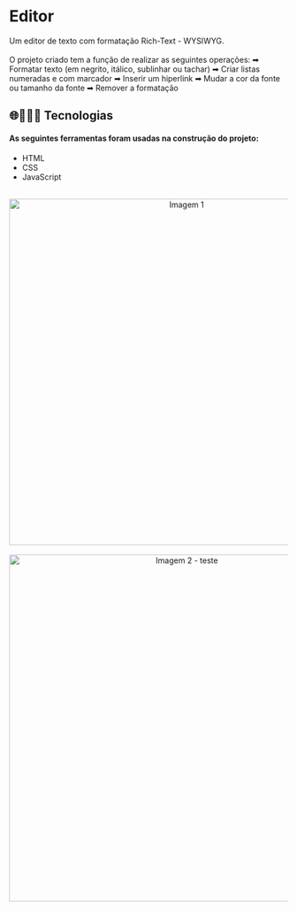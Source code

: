 # Editor
Um editor de texto com formatação Rich-Text - WYSIWYG. 
<br>
<br>
O projeto criado tem a função de realizar as seguintes operações:
➡ Formatar texto (em negrito, itálico, sublinhar ou tachar)
➡ Criar listas numeradas e com marcador
➡ Inserir um hiperlink
➡ Mudar a cor da fonte ou tamanho da fonte
➡ Remover a formatação
<br>

## 🌐👩🏻‍💻 Tecnologias 

#### As seguintes ferramentas foram usadas na construção do projeto: 

- HTML
- CSS
- JavaScript
<br>
  <div align= "center">
<img width="626" alt="Imagem 1" src="https://user-images.githubusercontent.com/89019231/152051597-79c6d3b8-1453-4e8a-ae27-89699c5c8cca.png">
  </div>
  <br>
  <div align= "center">
<img width="627" alt="Imagem 2 - teste" src="https://user-images.githubusercontent.com/89019231/152051936-e649257d-a7ab-4c13-9ae9-5f17227147fd.png">
  </div>
